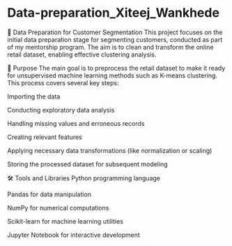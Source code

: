 # Data-preparation_Xiteej_Wankhede
🧹 Data Preparation for Customer Segmentation
This project focuses on the initial data preparation stage for segmenting customers, conducted as part of my mentorship program. The aim is to clean and transform the online retail dataset, enabling effective clustering analysis.

📌 Purpose
The main goal is to preprocess the retail dataset to make it ready for unsupervised machine learning methods such as K-means clustering. This process covers several key steps:

Importing the data

Conducting exploratory data analysis

Handling missing values and erroneous records

Creating relevant features

Applying necessary data transformations (like normalization or scaling)

Storing the processed dataset for subsequent modeling

🛠️ Tools and Libraries
Python programming language

Pandas for data manipulation

NumPy for numerical computations

Scikit-learn for machine learning utilities

Jupyter Notebook for interactive development
